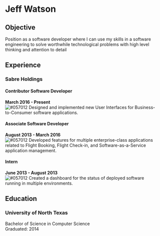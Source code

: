 # Jeff Watson

## Objective
Position as a software developer where I can use my skills in a 
software engineering to solve worthwhile technological problems 
with high level thinking and attention to detail

## Experience
### Sabre Holdings
#### Contributor Software Developer 
**March 2016 - Present**  
![#057012](https://placehold.it/15/057012/000000?text=Experience) Designed and implemented new User Interfaces for Business-to-Consumer software applications.


#### Associate Software Developer
**August 2013 - March 2016**  
![#057012](https://placehold.it/15/057012/000000?text=+) Developed features for multiple enterprise-class applications related to Flight Booking, Flight Check-in, and Software-as-a-Service application management.

#### Intern
**June 2013 - August 2013**  
![#057012](https://placehold.it/15/057012/000000?text=+) Created a dashboard for the status of deployed software running in multiple environments.  



####
####


## Education
### University of North Texas 
Bachelor of Science in Computer Science  
Graduated: 2014
